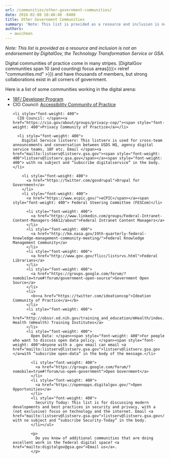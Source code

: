 ```yaml
---
url: /communities/other-government-communities/
date: 2016-02-08 10:40:40 -0400
title: Other Government Communities
summary: 'Note: This list is provided as a resource and inclusion is not an endorsement by DigitalGov, the Technology Transformation Service or GSA. Digital communities of practice come in many stripes. DigitalGov communities span 10 (and counting) focus areas and have thousands of members, but strong collaborations exist in all corners of government. Here is a'
authors:
  - awichman
---
```


_Note: This list is provided as a resource and inclusion is not an endorsement by DigitalGov, the Technology Transformation Service or GSA._

Digital communities of practice come in many stripes. </span>[<span style="font-weight: 400">DigitalGov communities span 10 (and counting) focus areas</span>]({{< relref "communities.md" >}}) <span style="font-weight: 400">and have thousands of members, but strong collaborations exist in all corners of government.</p>

<p>
  Here is a list of some communities working in the digital arena:
</p>

<ul>
  <li style="font-weight: 400">
    <a href="http://18f.github.io/API-All-the-X/">18F/ Developer Program</a>
  </li>
  <li style="font-weight: 400">
    CIO Council: </span><a href="https://cio.gov/about/groups/accessibility-cop/"><span style="font-weight: 400">Accessibility Community of Practice</a></li>

    <li style="font-weight: 400">
      CIO Council: </span><a href="https://cio.gov/about/groups/privacy-cop/"><span style="font-weight: 400">Privacy Community of Practice</a></li>

      <li style="font-weight: 400">
        Digital Service listserv: This listserv is used for cross-team announcements and conversation between USDS HQ, agency digital service teams, 18F etc. Email </span><a href="mailto:listserv@listserv.gsa.gov"><span style="font-weight: 400">listserv@listserv.gsa.gov</span></a><span style="font-weight: 400"> with no subject and “subscribe digitalservice” in the body.</li>

        <li style="font-weight: 400">
          <a href="https://twitter.com/govdrupal">Drupal for Government</a>
        </li>
        <li style="font-weight: 400">
          <a href="https://www.ecpic.gov/">eCPIC</span></a><span style="font-weight: 400"> Federal Steering Committee (FESCom)</li>

          <li style="font-weight: 400">
            <a href="https://www.linkedin.com/groups/Federal-Intranet-Content-Managers-56612/about">Federal Intranet Content Managers</a>
          </li>
          <li style="font-weight: 400">
            <a href="http://km.nasa.gov/19th-quarterly-federal-knowledge-management-community-meeting/">Federal Knowledge Management Community</a>
          </li>
          <li style="font-weight: 400">
            <a href="http://www.gov.gov/flicc/listsrvs.html">Federal Librarians</a>
          </li>
          <li style="font-weight: 400">
            <a href="https://groups.google.com/forum/?nomobile=true#!forum/government-open-source">Government Open Source</a>
          </li>
          <li>
            <b><a href="https://twitter.com/ideationcop">Ideation Community of Practice</a></b>
          </li>
          <li style="font-weight: 400">
            <a href="http://obssr.od.nih.gov/training_and_education/mHealth/index.aspx">Mobile Health (mHealth) Training Institutes</a>
          </li>
          <li style="font-weight: 400">
            Open Data: </span><span style="font-weight: 400">For people who want to discuss open data policy. </span><span style="font-weight: 400">Anyone with a .gov email can email <a href="mailto:listserv@listserv.gsa.gov">listserv@listserv.gsa.gov </a>with “subscribe open-data” in the body of the message.</li>

            <li style="font-weight: 400">
              <a href="https://groups.google.com/forum/?nomobile=true#!forum/us-open-government">Open Government</a>
            </li>
            <li style="font-weight: 400">
              <a href="https://openopps.digitalgov.gov/">Open Opportunities</a>
            </li>
            <li style="font-weight: 400">
              Security Today: This list is for discussing modern developments and best practices in security and privacy, with a (not exclusive) focus on technology and the internet. Email <a href="mailto:listserv@listserv.gsa.gov">listserv@listserv.gsa.gov</a> with no subject and “subscribe Security-Today” in the body.
            </li></ul>

            <p>
              Do you know of additional communities that are doing excellent work in the federal digital space? <a href="mailto:digitalgov@gsa.gov">Email us</a>.
            </p>
